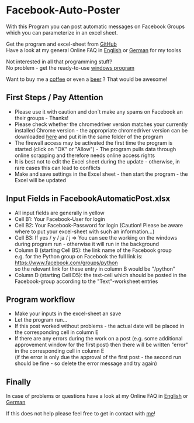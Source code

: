 # Facebook-Auto-Poster
With this Program you can post automatic messages on Facebook Groups which you can parameterize in an excel sheet.   
  
Get the program and excel-sheet from
<a href="https://github.com/Rapid1898-code/Facebook-Auto-Poster">GitHub </a>
<br>Have a look at my general Online FAQ in
<a href="https://www.rapidtech1898.com/htmlFinanztools/en/faqFinanceToolsEN.html">English</a> or
<a href="https://www.rapidtech1898.com/htmlFinanztools/faqFinanceTools.html">German</a>
for my toolss

Not interested in all that programming stuff?  
No problem - get the ready-to-use 
<a href="https://www.rapidtech1898.com/aaadownload/FacebookAutomaticPost.exe">windows program</a>

Want to buy me a 
<a href="https://www.rapidtech1898.com/htmlContent/en/coffeeAndBeer.html">coffee</a>
or even a
<a href="https://www.rapidtech1898.com/htmlContent/en/coffeeAndBeer.html">beer</a>
? That would be awesome! 

## First Steps / Pay Attention
* Please use it with caution and don´t make any spams on Facebook an their groups - Thanks!  
* Please check whether the chromedriver version matches your currently installed Chrome version - the appropriate chromedriver version can be downloaded 
<a href="https://chromedriver.chromium.org/downloads">here</a>
and put it in the same folder of the program
* The firewall access may be activated the first time the program is started (click on "OK" or "Allow") - The program pulls data through online scrapping and
therefore needs online access rights
* It is best not to edit the Excel sheet during the update - otherwise, in rare cases this can lead to conflicts
* Make and save settings in the Excel sheet - then start the program - the Excel will be updated


## Input Fields in FacebookAutomaticPost.xlsx
* All input fields are generally in yellow  
* Cell B1: Your Facebook-User for login
* Cell B2: Your Facebook-Password for login (Caution! Please be aware where to put your excel-sheet with such an information...)
* Cell B3: If yes / y / ja / j => You can see the working on the windows during program run - otherwise it will run in the background
* Column B (starting Cell B5): the link name of the Facebook group  
e.g. for the Python group on Facebook the full link is: https://www.facebook.com/groups/python  
so the relevant link for these entry in column B would be "/python"
* Column D (starting Cell D5): the text-cell which should be posted in the Facebook-group according to the "Text"-worksheet entries


## Program workflow
* Make your inputs in the excel-sheet an save
* Let the program run...  
* If this post worked without problems - the actual date will be placed in the corresponding cell in column E  
* If there are any errors during the work on a post (e.g. some additional approvement window for the 
first post) then there will be written "error" in the corresponding cell in column E  
(if the error is only due the approval of the first post - the second run should be fine - so delete the error message and try again)

## Finally
In case of problems or questions have a look at my Online FAQ in
<a href="https://www.rapidtech1898.com/htmlFinanztools/en/faqFinanceToolsEN.html" >English</a> or
<a href="https://www.rapidtech1898.com/htmlFinanztools/faqFinanceTools.html">German</a>

If this does not help please feel free to get in contact with
<a href="mailto:rapid1898@gmail.com"><span>me</span></a>!

